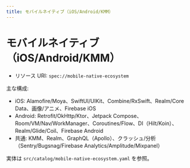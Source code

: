 ```yaml
---
title: モバイルネイティブ（iOS/Android/KMM）
---
```


# モバイルネイティブ（iOS/Android/KMM）

- リソース URI: `spec://mobile-native-ecosystem`

主な構成:
- iOS: Alamofire/Moya、SwiftUI/UIKit、Combine/RxSwift、Realm/Core Data、画像/アニメ、Firebase iOS
- Android: Retrofit/OkHttp/Ktor、Jetpack Compose、Room/VM/Nav/WorkManager、Coroutines/Flow、DI（Hilt/Koin）、Realm/Glide/Coil、Firebase Android
- 共通: KMM、Realm、GraphQL（Apollo）、クラッシュ/分析（Sentry/Bugsnag/Firebase Analytics/Amplitude/Mixpanel）

実体は `src/catalog/mobile-native-ecosystem.yaml` を参照。

